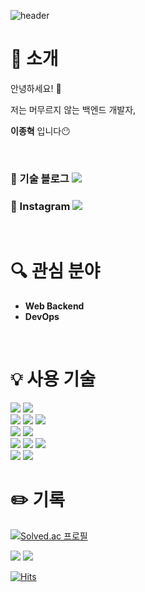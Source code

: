 <div align=left>

![header](https://capsule-render.vercel.app/api?type=slice&color=auto&height=200&section=header&text=Hello&desc=I'm%20Jonghyuk&fontSize=60&rotate=14&fontAlignY=25&fontAlign=75&descAlignY=43&descAlign=80&&animation=twinkling)
<!--
<img src="https://img.shields.io/badge/[기술명]-[배경색]?style=[모양]&logo=[아이콘명]&logoColor=[글자색]"/>
-->
# :raising_hand: 소개
안녕하세요! :wave:

저는 머무르지 않는 백엔드 개발자,

**이종혁** 입니다:no_mouth:

<br>

### :green_book: 기술 블로그 <img src="https://img.shields.io/badge/TechBlog-green?style=square&logo=Bloglovin&link=https://velog.io/@jh5253"/>
### :dog: Instagram <img src="https://img.shields.io/badge/@whsgur-red?style=square&logo=instagram&link=https://www.instagram.com/whsgur/"/>
<br>

# :mag: 관심 분야
- **Web Backend**
- **DevOps**

<br>

# :bulb: 사용 기술
<img src="https://img.shields.io/badge/C-000000?style=square-square&logoColor=white"/>
<img src="https://img.shields.io/badge/Java-007396?style=square-square&logoColor=white"/>
<br>
<img src="https://img.shields.io/badge/HTML-E34F26?style=square-square&logo=HTML5&logoColor=white"/>
<img src="https://img.shields.io/badge/JavaScript-F7DF1E?style=square-square&logo=JavaScript&logoColor=white"/>
<img src="https://img.shields.io/badge/Thymeleaf-005F0F?style=square-square&logo=Thymeleaf&logoColor=white"/>
<br>
<img src="https://img.shields.io/badge/Spring Boot-6DB33F?style=square-square&logo=Spring Boot&logoColor=white"/>
<img src="https://img.shields.io/badge/Spring Security-6DB33F?style=square-square&logo=Spring Security&logoColor=white"/>
<br>
<img src="https://img.shields.io/badge/Mysql-4479A1?style=square-square&logo=Mysql&logoColor=white"/>
<img src="https://img.shields.io/badge/MariaDB-003545?style=square-square&logo=MariaDB&logoColor=white"/>
<img src="https://img.shields.io/badge/Redis-DC382D?style=square-square&logo=Redis&logoColor=white"/>
<br>
<img src="https://img.shields.io/badge/AWS-232F3E?style=square-square&logo=Amazon AWS&logoColor=white"/>
<img src="https://img.shields.io/badge/Docker-2496ED?style=square-square&logo=Docker&logoColor=white"/>

<br>

# :pencil2: 기록

[![Solved.ac
프로필](http://mazassumnida.wtf/api/v2/generate_badge?boj=jh5253)](https://solved.ac/jh5253)

<img src="https://github-readme-stats.vercel.app/api?username=jonghyukLeee&theme=buefy&show_icons=true" />

<img src="https://github-readme-stats.vercel.app/api/top-langs/?username=jonghyukLeee&theme=buefy&layout=compact" />
  
[![Hits](https://hits.seeyoufarm.com/api/count/incr/badge.svg?url=https%3A%2F%2Fgithub.com%2FjonghyukLeee&count_bg=%2379C83D&title_bg=%23000000&icon=&icon_color=%23E7E7E7&title=hits&edge_flat=false)](https://hits.seeyoufarm.com)

</div>
